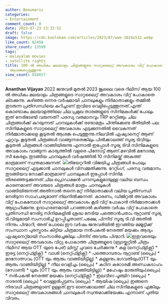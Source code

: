 ```yaml
---
author: Beaumaris
categories:
- Entertainment
comment_count: 0
date: 2023-07-23 13:32:52
draft: false
image: https://cdn.boolokam.com/articles/2023/07/wwe-1024x512.webp
like_count: 62458
share_count: 13599
tags:
- malayalam movies
- satellite rights
title: 100 ൽ അധികം മലയാളം ചിത്രങ്ങളുടെ സാറ്റലൈറ്റ് അവകാശം വിറ്റ് പോകാതെ കിടക്കുന്നത്
  ആശങ്കപ്പെടുത്തുന്നു
view_count: 816017
---
```


**Ananthan Vijayan** 2022 ജനുവരി മുതൽ 2023 ജൂലൈ വരെ റിലീസ് ആയ 100 ൽ അധികം മലയാളം ചിത്രങ്ങളുടെ സാറ്റലൈറ്റ് അവകാശം വിറ്റ് പോകാതെ കിടക്കുന്നു. കഴിഞ്ഞ ഒന്നര വർഷമായി ചാനലുകളും നിർമാതാക്കളും തമ്മിൽ തുടരുന്ന പ്രതിസന്ധിയെ കുറിച്ചാണ് ഇവിടെ വെളിപ്പെടുത്തുന്നത്.എന്ത് കൊണ്ടാകും മലയാളത്തിലെ ചില പ്രമുഖ താരങ്ങളുടെ സിനിമകൾക്ക് പോലും ഇത് നേരിടേണ്ടി വരുന്നത്? [](https://cdn.boolokam.com/articles/2023/07/qfffff-1-scaled.jpg)പരസ്യ വരുമാനവും TRP റേറ്റിങ്ങും ചില ചിത്രങ്ങൾക്ക് കുറയുന്നത് ചാനലുകൾക്ക് രണ്ടാമതും ചിന്തിക്കേണ്ട രീതിയിൽ പല സിനിമകളുടെ സാറ്റലൈറ്റ് അവകാശം എടുക്കുന്നതിൽ വൈകുന്നത് നിർമ്മാതാക്കളെ കൂടുതൽ ആശങ്ക പെടുത്തുന്നു.നിലവിൽ ഏഷ്യാനെറ്റ് ആണ് ഏറ്റവും കൂടുതൽ ചിത്രങ്ങൾ വാങ്ങുന്നതെങ്കിലും പിൽക്കാലത്ത് സൂര്യ ടിവിയും കൂടുതൽ ചിത്രങ്ങൾ വാങ്ങിയിരുന്നു എന്നാൽ ഇപ്പോൾ സൂര്യ ടിവി സിനിമകളുടെ അവകാശം വാങ്ങുന്ന കാര്യത്തിൽ വളരെ പിന്നോട്ട് ആണ്.മഴവിൽ മനോരമ, സീ കേരളം തുടങ്ങിയ ചാനലുകൾ വർഷത്തിൽ 10 സിനിമയ്ക്ക് അകത്ത് മാത്രമാണ് സ്വന്തമാക്കുന്നത്. [![](https://cdn.boolokam.com/articles/2023/07/wwe-1024x512.webp)](https://cdn.boolokam.com/articles/2023/07/wwe.webp)തിയേറ്ററിൽ വിജയിച്ച ചിത്രങ്ങൾ പോലും സാറ്റലൈറ്റ് എടുക്കാൻ ചാനലുകൾ വിസമ്മതിക്കുന്നു. റേറ്റിംഗ്, പരസ്യ വരുമാനം തുടങ്ങിയവ നോക്കി മാത്രമാണ് ചാനലുകൾ ഇപ്പോൾ സിനിമ തിരഞ്ഞെടുക്കുന്നത്.ചില പ്രൊഡക്ഷൻ ഹൗസുകളുമായുള്ള വലിയ ബന്ധം കാരണമാണ് അവരുടെ ചിത്രങ്ങൾ മാത്രം ചാനലുകൾ വാങ്ങിയിരുന്നത്.അതിനാൽ തന്നെ മറ്റ് നിർമാതാക്കൾ വലിയ പ്രതിസന്ധി നേരിടുന്ന സാഹചര്യമാണ് നിലനിൽക്കുന്നത്. കാരണം, ഡിജിറ്റൽ അവകാശം വിറ്റ് പോകുമ്പോൾ സാറ്റലൈറ്റ് അവകാശം കൂടി വിറ്റ് പോകാൻ നിർമ്മാതാക്കൾ ആഗ്രഹിക്കുന്നു. ഉദാഹരണമായി പറഞ്ഞാൽ കഴിഞ്ഞ വർഷം വിറ്റ് പോകാതെ പ്രതിസന്ധി നേരിട്ട സിനിമകളിൽ ശ്രദ്ധ നേടിയ പത്തൊൻപതാം നൂറ്റാണ്ട് സൂര്യ ടി.വിയുമായി സംസാരിച്ച് ഉറപ്പിച്ചതാണ്.പക്ഷേ, പിന്നീട് സൂര്യ ടി.വി അതിൽ നിന്നും പിന്മാറി, അത് പോലെ ഈ വർഷം ജനുവരിയിൽ ഇറങ്ങിയ മമ്മൂട്ടിക്ക് സംസ്ഥാന പുരസ്കാരം കിട്ടിയ ചിത്രമായ നൻപകൽ നേരത്ത് മയക്കം ആദ്യം ഏഷ്യനെറ്റ്മായി സംസാരിച്ചെങ്കിലും പിന്നിട് അവരും പിന്മാറി. [![](https://cdn.boolokam.com/articles/2023/07/wfwfwff-1024x576.jpg)](https://cdn.boolokam.com/articles/2023/07/wfwfwff.jpg)ഇതുവരെയും സാറ്റലൈറ്റ് അവകാശം വിറ്റു പോകാത്ത ചിത്രങ്ങളുടെ (ബ്രായ്ക്കറ്റിൽ ചിത്രം റിലീസ് ആയ OTT യുടെ പേര്) ലിസ്റ്റ് ചുവടെ ചേർക്കുന്നു * കള (നെറ്റ്ഫ്ളിക്സ്) * ഇരട്ട (നെറ്റ്ഫ്ളിക്സ്) * വാശി (നെറ്റ്ഫ്ളിക്സ്) * പത്തൊമ്പതാം നൂറ്റാണ്ട് (പ്രൈം) * മദനോത്സവം (OTT യും ആരും വാങ്ങിയിട്ടില്ല) * കള്ളനും ഭഗവതിയും(OTT യും ആരും വാങ്ങിയിട്ടില്ല) * നീല വെളിച്ചം (പ്രൈം) * കഠിന കഠോരമീ അണ്ഡകടാഹം (സോണി) * ധൂമം (OTT യും ആരും വാങ്ങിയിട്ടില്ല)) * മഹേഷും മാരുതിയും(പ്രൈം) * നൻപകൽ നേരത്ത് മയക്കം (നെറ്റ്ഫ്ളിക്സ്) * ഇലവീഴാ പൂഞ്ചിറ (പ്രൈം) * നാരദൻ (പ്രൈം) * വെള്ളരിപ്പട്ടണം (പ്രൈം) * ആയിഷ (പ്രൈം) ഇങ്ങനെ നിരവധി ചിത്രങ്ങളാണ് ഉള്ളത്.ഈ ഓണക്കാലത്ത് ചില സിനിമകളുടെ എങ്കിലും സാറ്റലൈറ്റ് അവകാശങ്ങൾ ചാനലുകൾ സ്വന്തമാക്കിയേക്കും എന്നാണ് പുതിയ വിവരം.